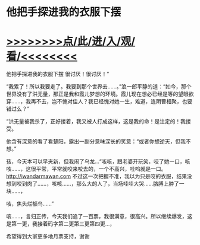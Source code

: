# 他把手探进我的衣服下摆

# <a href="https://github.com/aihcr/keda/issues/1">>>>>>>>>点/此/进/入/观/看/<<<<<<<<</a>

他把手探进我的衣服下摆
很讨厌！很讨厌！”

“我累了！所以我要走了。我要到那个世界去……。”浪一郎平静的道：“如今，那个世界没有了洪无量，那正是我和霞儿梦想的环境。霞儿现在想必已经是等的望眼欲穿……，我再不去，岂不愧对佳人？我已经愧对她一生，难道，连阴曹相聚，也要错过么？”

“洪无量被我杀了，正好接着，我又被人打成这样，这是我的命！是注定的！我接受。

他含有深意的看了看楚阳，露出一副分意味深长的笑意：“或者你想逆天，但我不想。”

孩，今天本可以早夹新，但我闹了乌龙…“咳咳，跟老婆开玩笑，咬了她一口，咳咳……，这很平常，平常就咬来咬去的，一个不高兴，哇呜就是一口。
http://iwandarmawan.com
不过这一次把握不准，我以为只是咬的衣服，结果没想到咬到肉了……，咳咳……，那么大的人了，当场哇哇大哭……胳膊上肿了一块……，

咳，焦头烂额鸟……”

咳……，言归正传，今天我们追了一百票，我很满意，很高兴。所以继续爆发，这是第一更，我接着码字第二更第三更第四更…，

希望得到大家更多地月票支持，谢谢
